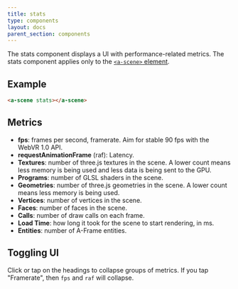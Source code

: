 ```yaml
---
title: stats
type: components
layout: docs
parent_section: components
---
```


[scene]: ../core/scene.md

The stats component displays a UI with performance-related metrics. The stats
component applies only to the [`<a-scene>` element][scene].

## Example

```html
<a-scene stats></a-scene>
```

## Metrics

- **fps**: frames per second, framerate. Aim for stable 90 fps with the WebVR 1.0 API.
- **requestAnimationFrame** (raf): Latency.
- **Textures**: number of three.js textures in the scene. A lower count means
  less memory is being used and less data is being sent to the GPU.
- **Programs**: number of GLSL shaders in the scene.
- **Geometries**: number of three.js geometries in the scene. A lower count
  means less memory is being used.
- **Vertices**: number of vertices in the scene.
- **Faces**: number of faces in the scene.
- **Calls**: number of draw calls on each frame.
- **Load Time**: how long it took for the scene to start rendering, in ms.
- **Entities**: number of A-Frame entities.

## Toggling UI

Click or tap on the headings to collapse groups of metrics. If you tap
"Framerate", then `fps` and `raf` will collapse.
